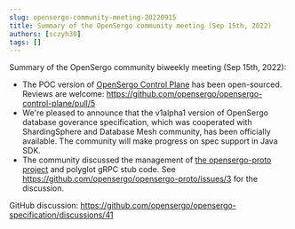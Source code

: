 ```yaml
---
slug: opensergo-community-meeting-20220915
title: Summary of the OpenSergo community meeting (Sep 15th, 2022)
authors: [sczyh30]
tags: []
---
```


Summary of the OpenSergo community biweekly meeting (Sep 15th, 2022):

* The POC version of [OpenSergo Control Plane](https://github.com/opensergo/opensergo-control-plane/tree/initial-version) has been open-sourced. Reviews are welcome: https://github.com/opensergo/opensergo-control-plane/pull/5
* We're pleased to announce that the v1alpha1 version of OpenSergo database goverance specification, which was cooperated with ShardingSphere and Database Mesh community, has been officially available. The community will make progress on spec support in Java SDK.
* The community discussed the management of [the opensergo-proto project](https://github.com/opensergo/opensergo-proto) and polyglot gRPC stub code. See https://github.com/opensergo/opensergo-proto/issues/3 for the discussion.

GitHub discussion: https://github.com/opensergo/opensergo-specification/discussions/41